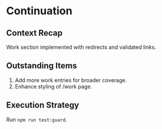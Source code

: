 # Continuation

## Context Recap

Work section implemented with redirects and validated links.

## Outstanding Items

1. Add more work entries for broader coverage.
2. Enhance styling of /work page.

## Execution Strategy

Run `npm run test:guard`.
